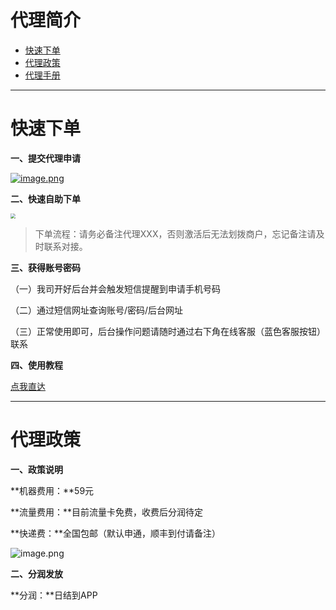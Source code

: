 # 代理简介

- [快速下单](#快速下单)
- [代理政策](#代理政策)
- [代理手册](#代理手册)



---





# 快速下单

**一、提交代理申请**

[![image.png](https://cos.zjkmkj.com/media/2024/08/20/fd0ac1f70deda5aabcd7f9ceca5ccf9c-2.webp)](https://jinshuju.net/f/LEus0w)



**二、快速自助下单**



[<img src="https://cos.zjkmkj.com/media/2024/08/20/a53cadff4ca18247d1d02f88edb9af19-2.webp" style="zoom:50%;" />](http://kmshop.zjkmkj.com/pages/goods_details/index?id=25)

> 下单流程：请务必备注代理XXX，否则激活后无法划拨商户，忘记备注请及时联系对接。



**三、获得账号密码**

（一）我司开好后台并会触发短信提醒到申请手机号码

（二）通过短信网址查询账号/密码/后台网址

（三）正常使用即可，后台操作问题请随时通过右下角在线客服（蓝色客服按钮）联系



**四、使用教程**

[点我直达](tool/les.md)



------

# 代理政策

**一、政策说明**

**机器费用：**59元

**流量费用：**目前流量卡免费，收费后分润待定

**快递费：**全国包邮（默认申通，顺丰到付请备注）

![image.png](https://cos.zjkmkj.com/media/2024/08/20/4d84d7914d25c3f1d1e1813bc839095b-2.webp)

**二、分润发放**

**分润：**日结到APP